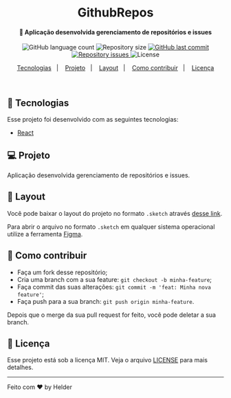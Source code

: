 <h1 align="center">
   GithubRepos
</h1>
<h4 align="center">
  🚀 Aplicação desenvolvida gerenciamento de repositórios e issues
</h4>
<p align="center">
  <img alt="GitHub language count" src="https://img.shields.io/github/languages/count/helderavila/github-repos">

  <img alt="Repository size" src="https://img.shields.io/github/repo-size/helderavila/github-repos">

  <a href="https://github.com/helderavila/github-repos/commits/master">
    <img alt="GitHub last commit" src="https://img.shields.io/github/last-commit/helderavila/github-repos">
  </a>

  <a href="https://github.com/helderavila/github-repos/issues">
    <img alt="Repository issues" src="https://img.shields.io/github/issues/helderavila/github-repos">
  </a>

  <img alt="License" src="https://img.shields.io/badge/license-MIT-brightgreen">
</p>

<p align="center">
  <a href="#rocket-tecnologias">Tecnologias</a>&nbsp;&nbsp;&nbsp;|&nbsp;&nbsp;&nbsp;
  <a href="#-projeto">Projeto</a>&nbsp;&nbsp;&nbsp;|&nbsp;&nbsp;&nbsp;
  <a href="#-layout">Layout</a>&nbsp;&nbsp;&nbsp;|&nbsp;&nbsp;&nbsp;
  <a href="#-como-contribuir">Como contribuir</a>&nbsp;&nbsp;&nbsp;|&nbsp;&nbsp;&nbsp;
  <a href="#memo-licença">Licença</a>
</p>

<br>

## :rocket: Tecnologias

Esse projeto foi desenvolvido com as seguintes tecnologias:

- [React](https://reactjs.org)

## 💻 Projeto

Aplicação desenvolvida gerenciamento de repositórios e issues.

## 🔖 Layout

Você pode baixar o layout do projeto no formato `.sketch` através [desse link](nope).

Para abrir o arquivo no formato `.sketch` em qualquer sistema operacional utilize a ferramenta [Figma](https://figma.com).

## 🤔 Como contribuir

- Faça um fork desse repositório;
- Cria uma branch com a sua feature: `git checkout -b minha-feature`;
- Faça commit das suas alterações: `git commit -m 'feat: Minha nova feature'`;
- Faça push para a sua branch: `git push origin minha-feature`.

Depois que o merge da sua pull request for feito, você pode deletar a sua branch.

## :memo: Licença

Esse projeto está sob a licença MIT. Veja o arquivo [LICENSE](LICENSE.md) para mais detalhes.

---

Feito com ♥ by Helder

